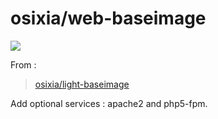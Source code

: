 # osixia/web-baseimage

[![](https://badge.imagelayers.io/osixia//web-baseimage:latest.svg)](https://imagelayers.io/?images=osixia//web-baseimage:latest 'Get your own badge on imagelayers.io')

From :
> [osixia/light-baseimage](https://github.com/osixia/docker-light-baseimage)

Add optional services : apache2 and php5-fpm.
